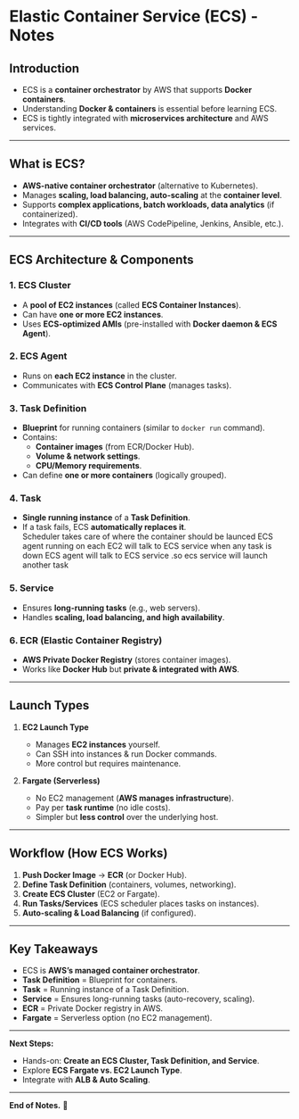 # **Elastic Container Service (ECS) - Notes**  

## **Introduction**  
- ECS is a **container orchestrator** by AWS that supports **Docker containers**.  
- Understanding **Docker & containers** is essential before learning ECS.  
- ECS is tightly integrated with **microservices architecture** and AWS services.  

---  

## **What is ECS?**  
- **AWS-native container orchestrator** (alternative to Kubernetes).  
- Manages **scaling, load balancing, auto-scaling** at the **container level**.  
- Supports **complex applications, batch workloads, data analytics** (if containerized).  
- Integrates with **CI/CD tools** (AWS CodePipeline, Jenkins, Ansible, etc.).  

---  

## **ECS Architecture & Components**  

### **1. ECS Cluster**  
- A **pool of EC2 instances** (called **ECS Container Instances**).  
- Can have **one or more EC2 instances**.  
- Uses **ECS-optimized AMIs** (pre-installed with **Docker daemon & ECS Agent**).  

### **2. ECS Agent**  
- Runs on **each EC2 instance** in the cluster.  
- Communicates with **ECS Control Plane** (manages tasks).  

### **3. Task Definition**  
- **Blueprint** for running containers (similar to `docker run` command).  
- Contains:  
  - **Container images** (from ECR/Docker Hub).  
  - **Volume & network settings**.  
  - **CPU/Memory requirements**.  
- Can define **one or more containers** (logically grouped).  

### **4. Task**  
- **Single running instance** of a **Task Definition**.  
- If a task fails, ECS **automatically replaces it**.  
Scheduler takes care of where the container should be launced
ECS agent running on each EC2 will talk to ECS service
when any task is down ECS agent will talk to ECS service .so ecs service will launch another task


### **5. Service**  
- Ensures **long-running tasks** (e.g., web servers).  
- Handles **scaling, load balancing, and high availability**.  

### **6. ECR (Elastic Container Registry)**  
- **AWS Private Docker Registry** (stores container images).  
- Works like **Docker Hub** but **private & integrated with AWS**.  

---  

## **Launch Types**  
1. **EC2 Launch Type**  
   - Manages **EC2 instances** yourself.  
   - Can SSH into instances & run Docker commands.  
   - More control but requires maintenance.  

2. **Fargate (Serverless)**  
   - No EC2 management (**AWS manages infrastructure**).  
   - Pay per **task runtime** (no idle costs).  
   - Simpler but **less control** over the underlying host.  

---  

## **Workflow (How ECS Works)**  
1. **Push Docker Image** → **ECR** (or Docker Hub).  
2. **Define Task Definition** (containers, volumes, networking).  
3. **Create ECS Cluster** (EC2 or Fargate).  
4. **Run Tasks/Services** (ECS scheduler places tasks on instances).  
5. **Auto-scaling & Load Balancing** (if configured).  

---  

## **Key Takeaways**  
- ECS is **AWS’s managed container orchestrator**.  
- **Task Definition** = Blueprint for containers.  
- **Task** = Running instance of a Task Definition.  
- **Service** = Ensures long-running tasks (auto-recovery, scaling).  
- **ECR** = Private Docker registry in AWS.  
- **Fargate** = Serverless option (no EC2 management).  

---  
**Next Steps:**  
- Hands-on: **Create an ECS Cluster, Task Definition, and Service**.  
- Explore **ECS Fargate vs. EC2 Launch Type**.  
- Integrate with **ALB & Auto Scaling**.  

---  
**End of Notes.** 🚀
